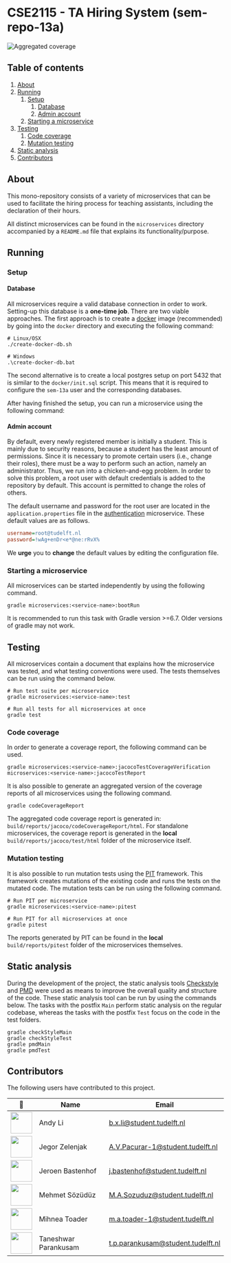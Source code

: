 # CSE2115 - TA Hiring System (sem-repo-13a)

![Aggregated coverage](https://gitlab.ewi.tudelft.nl/cse2115/2021-2022/sem-group-13a/sem-repo-13a/badges/main/coverage.svg)

## Table of contents

1. [About](#about)
2. [Running](#running)
   1. [Setup](#setup)
      1. [Database](#database)
      2. [Admin account](#admin-account)
   2. [Starting a microservice](#starting-a-microservice)
3. [Testing](#testing)
   1. [Code coverage](#code-coverage)
   2. [Mutation testing](#mutation-testing)
4. [Static analysis](#static-analysis)
5. [Contributors](#contributors)

## About

This mono-repository consists of a variety of microservices that can be used to facilitate the hiring process for 
teaching assistants, including the declaration of their hours.

All distinct microservices can be found in the `microservices` directory accompanied by a `README.md` file  that explains 
its functionality/purpose.

## Running

### Setup

#### Database

All microservices require a valid database connection in order to work. Setting-up this database is a **one-time job**.
There are two viable approaches. The first approach is to create a [docker](https://www.docker.com/) image (recommended) by going into the `docker`
directory and executing the following command:

```shell
# Linux/OSX
./create-docker-db.sh

# Windows
.\create-docker-db.bat
```

The second alternative is to create a local postgres setup on port 5432 that is similar to the `docker/init.sql` script.
This means that it is required to configure the `sem-13a` user and the corresponding databases.

After having finished the setup, you can run a microservice using the following command:

#### Admin account

By default, every newly registered member is initially a student. This is mainly due to security reasons, because a
student has the least amount of permissions. Since it is necessary to promote certain users (i.e., change their roles),
there must be a way to perform such an action, namely an administrator. Thus, we run into a chicken-and-egg problem.
In order to solve this problem, a root user with default credentials is added to the repository by default.
This account is permitted to change the roles of others.

The default username and password for the root user are located in the `application.properties` file in the [authentication](microservices/authentication/src/main/resources/application.properties) microservice. These default values are as follows.

```ini
username=root@tudelft.nl
password=!wAg+enDr<e*@ne:rRvX%
```

We **urge** you to **change** the default values by editing the configuration file.

### Starting a microservice

All microservices can be started independently by using the following command.

```shell
gradle microservices:<service-name>:bootRun
```

It is recommended to run this task with Gradle version >=6.7. Older versions of gradle may not work.

## Testing

All microservices contain a document that explains how the microservice was tested, and what testing conventions were used. 
The tests themselves can be run using the command below.

```shell
# Run test suite per microservice
gradle microservices:<service-name>:test

# Run all tests for all microservices at once
gradle test
```

### Code coverage

In order to generate a coverage report, the following command can be used.

```shell
gradle microservices:<service-name>:jacocoTestCoverageVerification microservices:<service-name>:jacocoTestReport
```

It is also possible to generate an aggregated version of the coverage reports of all microservices using the following command.

```shell
gradle codeCoverageReport
```

The aggregated code coverage report is generated in: `build/reports/jacoco/codeCoverageReport/html`. For standalone
microservices, the coverage report is generated in the **local** `build/reports/jacoco/test/html` folder of the microservice itself.

### Mutation testing

It is also possible to run mutation tests using the [PIT](https://pitest.org/) framework. This framework creates mutations 
of the existing code and runs the tests on the mutated code. The mutation tests can be run using the following command.

```shell
# Run PIT per microservice
gradle microservices:<service-name>:pitest

# Run PIT for all microservices at once
gradle pitest
```

The reports generated by PIT can be found in the **local** `build/reports/pitest` folder of the microservices themselves.

## Static analysis

During the development of the project, the static analysis tools [Checkstyle](https://checkstyle.sourceforge.io/) and 
[PMD](https://pmd.github.io/) were used as means to improve the overall quality and structure of the code. 
These static analysis tool can be run by using the commands below. The tasks with the postfix `Main` perform static 
analysis on the regular codebase, whereas the tasks with the postfix `Test` focus on the code in the test folders.

```shell
gradle checkStyleMain
gradle checkStyleTest
gradle pmdMain
gradle pmdTest
```

## Contributors

The following users have contributed to this project.

| 📸 | Name | Email |
|---|---|---|
| <img src="https://secure.gravatar.com/avatar/6831344d0915a958d3922e4bf36159fe?s=400&d=identicon" width="50px"> | Andy Li | b.x.li@student.tudelft.nl |
| <img src="https://gitlab.ewi.tudelft.nl/uploads/-/system/user/avatar/3100/avatar.png?width=400" width="50px"> | Jegor Zelenjak | A.V.Pacurar-1@student.tudelft.nl |
| <img src="https://gitlab.ewi.tudelft.nl/uploads/-/system/user/avatar/3586/avatar.png?width=400" width="50px"> | Jeroen Bastenhof | j.bastenhof@student.tudelft.nl |
| <img src="https://gitlab.ewi.tudelft.nl/uploads/-/system/user/avatar/3545/avatar.png?width=400" width="50px"> | Mehmet Sözüdüz | M.A.Sozuduz@student.tudelft.nl |
| <img src="https://secure.gravatar.com/avatar/01c95f4b875a5b2334d5d9b0feaa515c?s=400&d=identicon" width="50px"> | Mihnea Toader | m.a.toader-1@student.tudelft.nl |
| <img src="https://secure.gravatar.com/avatar/e6ea65f4cc0d5ac1082ce38a1a391d0a?s=400&d=identicon" width="50px"> | Taneshwar Parankusam | t.p.parankusam@student.tudelft.nl |
